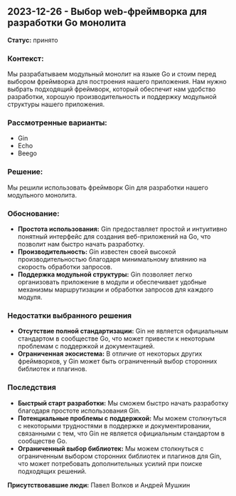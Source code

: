 ## 2023-12-26 - Выбор web-фреймворка для разработки Go монолита

**Статус:** принято

### Контекст:
Мы разрабатываем модульный монолит на языке Go и стоим перед выбором фреймворка для построения нашего приложения. Нам нужно выбрать подходящий фреймворк, который обеспечит нам удобство разработки, хорошую производительность и поддержку модульной структуры нашего приложения.

### Рассмотренные варианты:
- Gin
- Echo
- Beego

### Решение:
Мы решили использовать фреймворк Gin для разработки нашего модульного монолита.

### Обоснование:
- **Простота использования:** Gin предоставляет простой и интуитивно понятный интерфейс для создания веб-приложений на Go, что позволит нам быстро начать разработку.
- **Производительность:** Gin известен своей высокой производительностью благодаря минимальному влиянию на скорость обработки запросов.
- **Поддержка модульной структуры:** Gin позволяет легко организовать приложение в модули и обеспечивает удобные механизмы маршрутизации и обработки запросов для каждого модуля.

### Недостатки выбранного решения
- **Отсутствие полной стандартизации:** Gin не является официальным стандартом в сообществе Go, что может привести к некоторым проблемам с поддержкой и документацией.
- **Ограниченная экосистема:** В отличие от некоторых других фреймворков, у Gin может быть ограниченный выбор сторонних библиотек и плагинов.

### Последствия
- **Быстрый старт разработки:** Мы сможем быстро начать разработку благодаря простоте использования Gin.
- **Потенциальные проблемы с поддержкой:** Мы можем столкнуться с некоторыми трудностями в поддержке и документировании, связанными с тем, что Gin не является официальным стандартом в сообществе Go.
- **Ограниченный выбор библиотек:** Мы можем столкнуться с ограниченным выбором сторонних библиотек и плагинов для Gin, что может потребовать дополнительных усилий при поиске подходящих решений.

**Присутствовавшие люди:**
Павел Волков и Андрей Мушкин
